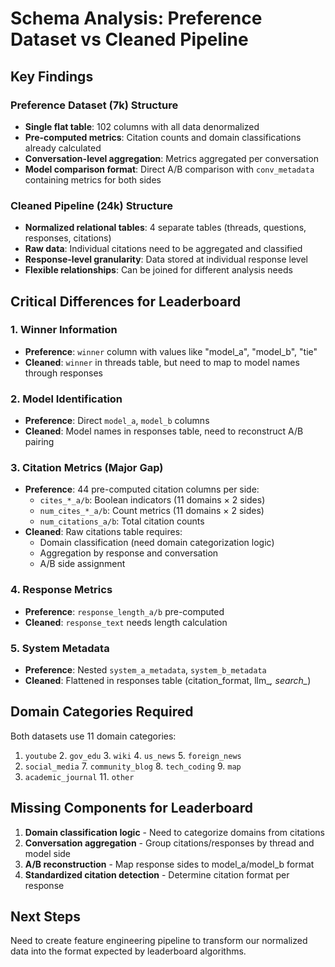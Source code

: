 # Schema Analysis: Preference Dataset vs Cleaned Pipeline

## Key Findings

### Preference Dataset (7k) Structure
- **Single flat table**: 102 columns with all data denormalized
- **Pre-computed metrics**: Citation counts and domain classifications already calculated
- **Conversation-level aggregation**: Metrics aggregated per conversation 
- **Model comparison format**: Direct A/B comparison with `conv_metadata` containing metrics for both sides

### Cleaned Pipeline (24k) Structure  
- **Normalized relational tables**: 4 separate tables (threads, questions, responses, citations)
- **Raw data**: Individual citations need to be aggregated and classified
- **Response-level granularity**: Data stored at individual response level
- **Flexible relationships**: Can be joined for different analysis needs

## Critical Differences for Leaderboard

### 1. Winner Information
- **Preference**: `winner` column with values like "model_a", "model_b", "tie"
- **Cleaned**: `winner` in threads table, but need to map to model names through responses

### 2. Model Identification
- **Preference**: Direct `model_a`, `model_b` columns
- **Cleaned**: Model names in responses table, need to reconstruct A/B pairing

### 3. Citation Metrics (Major Gap)
- **Preference**: 44 pre-computed citation columns per side:
  - `cites_*_a/b`: Boolean indicators (11 domains × 2 sides)
  - `num_cites_*_a/b`: Count metrics (11 domains × 2 sides)
  - `num_citations_a/b`: Total citation counts
- **Cleaned**: Raw citations table requires:
  - Domain classification (need domain categorization logic)
  - Aggregation by response and conversation
  - A/B side assignment

### 4. Response Metrics
- **Preference**: `response_length_a/b` pre-computed
- **Cleaned**: `response_text` needs length calculation

### 5. System Metadata
- **Preference**: Nested `system_a_metadata`, `system_b_metadata` 
- **Cleaned**: Flattened in responses table (citation_format, llm_*, search_*)

## Domain Categories Required
Both datasets use 11 domain categories:
1. `youtube` 2. `gov_edu` 3. `wiki` 4. `us_news` 5. `foreign_news`
6. `social_media` 7. `community_blog` 8. `tech_coding` 9. `map`
10. `academic_journal` 11. `other`

## Missing Components for Leaderboard
1. **Domain classification logic** - Need to categorize domains from citations
2. **Conversation aggregation** - Group citations/responses by thread and model side
3. **A/B reconstruction** - Map response sides to model_a/model_b format
4. **Standardized citation detection** - Determine citation format per response

## Next Steps
Need to create feature engineering pipeline to transform our normalized data into the format expected by leaderboard algorithms.